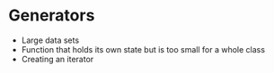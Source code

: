 # Generators
- Large data sets
- Function that holds its own state but is too small for a whole class
- Creating an iterator